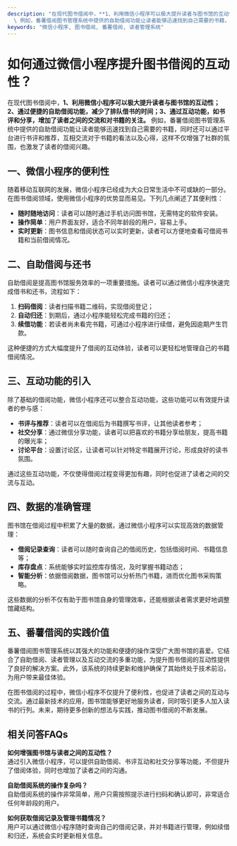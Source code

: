 ```yaml
---
description: "在现代图书借阅中，**1、利用微信小程序可以极大提升读者与图书馆的互动性；2、通过便捷的自助借阅功能，减少了排队借书的时间；3、通过互动功能，如书评和分享，增加了读者之间的交流和对书籍的关注。**\
  \ 例如，番薯借阅图书管理系统中提供的自助借阅功能让读者能够迅速找到自己需要的书籍，同时还可以通过平台进行书评和推荐，互相交流对于书籍的看法以及心得，这样不仅增强了社群的氛围，也激发了读者的借阅兴趣。"
keywords: "微信小程序, 图书借阅, 番薯借阅, 读者管理系统"
---
```

# 如何通过微信小程序提升图书借阅的互动性？

在现代图书借阅中，**1、利用微信小程序可以极大提升读者与图书馆的互动性；2、通过便捷的自助借阅功能，减少了排队借书的时间；3、通过互动功能，如书评和分享，增加了读者之间的交流和对书籍的关注。** 例如，番薯借阅图书管理系统中提供的自助借阅功能让读者能够迅速找到自己需要的书籍，同时还可以通过平台进行书评和推荐，互相交流对于书籍的看法以及心得，这样不仅增强了社群的氛围，也激发了读者的借阅兴趣。

## 一、微信小程序的便利性

随着移动互联网的发展，微信小程序已经成为大众日常生活中不可或缺的一部分。在图书借阅领域，使用微信小程序的优势显而易见。下列几点阐述了其便利性：  
- **随时随地访问**：读者可以随时通过手机访问图书馆，无需特定的软件安装。
- **操作简单**：用户界面友好，适合不同年龄段的用户，容易上手。
- **实时更新**：图书信息和借阅状态可以实时更新，读者可以方便地查看可借阅书籍和当前借阅情况。

## 二、自助借阅与还书

自助借阅是提高图书馆服务效率的一项重要措施。读者可以通过微信小程序快速完成借书和还书，流程如下：  
1. **扫码借阅**：读者扫描书籍二维码，实现借阅登记；
2. **自动归还**：到期后，通过小程序能轻松完成书籍的归还；
3. **续借功能**：若读者尚未看完书籍，可通过小程序进行续借，避免因逾期产生罚款。

这种便捷的方式大幅度提升了借阅的互动体验，读者可以更轻松地管理自己的书籍借阅情况。

## 三、互动功能的引入

除了基础的借阅功能，微信小程序还可以整合互动功能，这些功能可以有效提升读者的参与感：  
- **书评与推荐**：读者可以在借阅后为书籍撰写书评，让其他读者参考；
- **社交分享**：通过微信分享功能，读者可以把喜欢的书籍分享给朋友，提高书籍的曝光率；
- **讨论平台**：设置讨论区，让读者可以针对特定书籍展开讨论，形成良好的读书氛围。

通过这些互动功能，不仅使得借阅过程变得更加有趣，同时也促进了读者之间的交流与互动。

## 四、数据的准确管理

图书馆在借阅过程中积累了大量的数据，通过微信小程序可以实现高效的数据管理：  
- **借阅记录查询**：读者可以随时查询自己的借阅历史，包括借阅时间、书籍信息等；
- **库存盘点**：系统能够实时监控库存情况，及时掌握书籍动态；
- **智能分析**：依据借阅数据，图书馆可以分析热门书籍，进而优化图书采购策略。

这些数据的分析不仅有助于图书馆自身的管理效率，还能根据读者需求更好地调整馆藏结构。

## 五、番薯借阅的实践价值

番薯借阅图书管理系统以其强大的功能和便捷的操作深受广大图书馆的喜爱。它结合了自助借阅、读者管理以及互动交流的多重功能，为提升图书借阅的互动性提供了良好的解决方案。此外，该系统的持续更新和维护确保了其始终处于技术前沿，为用户带来最佳体验。

在图书借阅的过程中，微信小程序不仅提升了便利性，也促进了读者之间的互动与交流。通过最新技术的应用，图书馆能够更好地服务读者，同时吸引更多人加入读书的行列。未来，期待更多创新的想法与实践，推动图书借阅的不断发展。

## 相关问答FAQs

**如何增强图书馆与读者之间的互动性？**  
通过引入微信小程序，可以提供自助借阅、书评互动和社交分享等功能，不但提升了借阅体验，同时也增加了读者之间的沟通。

**自助借阅系统的操作复杂吗？**  
自助借阅系统的操作非常简单，用户只需按照提示进行扫码和确认即可，非常适合任何年龄段的用户。

**如何获取借阅记录及管理书籍情况？**  
用户可以通过微信小程序随时查询自己的借阅记录，并对书籍进行管理，例如续借和归还，系统会实时更新相关信息。
